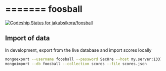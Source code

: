 =======
foosball
========
[ ![Codeship Status for jakubsikora/foosball](https://codeship.com/projects/854ecd60-76f4-0132-4b15-421e8b4ad259/status?branch=master)](https://codeship.com/projects/55327) 

## Import of data
In development, export from the live database and import scores locally 

```bash
mongoexport --username foosball --password SecUre --host my.server:1337 --db foosball --collection scores --journal --out scores.json
mongoimport --db foosball --collection scores --file scores.json 
```

